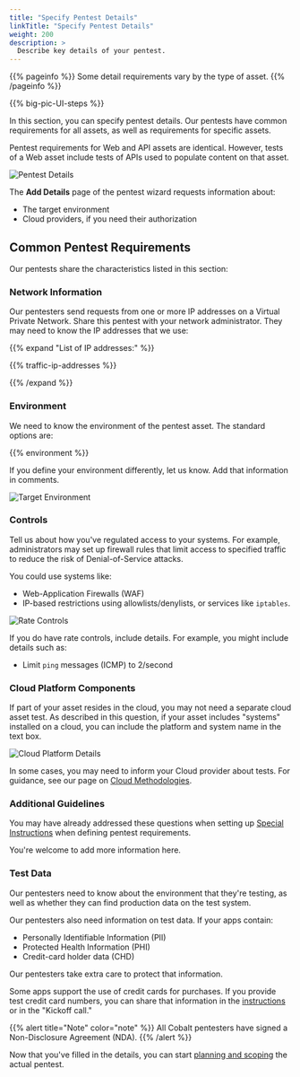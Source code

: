 ```yaml
---
title: "Specify Pentest Details"
linkTitle: "Specify Pentest Details"
weight: 200
description: >
  Describe key details of your pentest.
---
```


{{% pageinfo %}}
Some detail requirements vary by the type of asset.
{{% /pageinfo %}}

<!-- For content, see https://github.com/cobalthq/cobalt-product-public-docs/blob/main/layouts/shortcodes/big-pic-UI-steps.md -->
{{% big-pic-UI-steps %}}

In this section, you can specify pentest details. Our pentests have common requirements
for all assets, as well as requirements for specific assets.

Pentest requirements for Web and API assets are identical. However,
tests of a Web asset include tests of APIs used to populate content on that asset.

![Pentest Details](/gsg/AddDetails.png "Define details for your desired pentest.")

The **Add Details** page of the pentest wizard requests information about:

- The target environment
- Cloud providers, if you need their authorization

## Common Pentest Requirements

Our pentests share the characteristics listed in this section:

### Network Information

Our pentesters send requests from one or more IP addresses on a Virtual
Private Network. Share this pentest with your network administrator. They may need
to know the IP addresses that we use:

{{% expand "List of IP addresses:" %}}

{{% traffic-ip-addresses %}}

{{% /expand %}}

### Environment

We need to know the environment of the pentest asset. The standard options are:

{{% environment %}}

If you define your environment differently, let us know. Add that information
in comments.

![Target Environment](/gsg/TargetEnvironment.png "Describe the environment that you want tested.")

### Controls

Tell us about how you've regulated access to your systems. For example, administrators may set up firewall rules that limit access to specified traffic to reduce the risk of Denial-of-Service attacks.

You could use systems like:

- Web-Application Firewalls (WAF)
- IP-based restrictions using allowlists/denylists, or services like `iptables`.

![Rate Controls](/gsg/RateControls.png "Describe the environment that you want tested.")

If you do have rate controls, include details. For example, you might include
details such as:

- Limit `ping` messages (ICMP) to 2/second

### Cloud Platform Components

If part of your asset resides in the cloud, you may not need a separate cloud asset
test. As described in this question, if your asset includes "systems" installed on 
a cloud, you can include the platform and system name in the text box.

![Cloud Platform Details](/gsg/CloudPlatformDetails.png "Does your asset include cloud components?")

In some cases, you may need to inform your Cloud provider about tests. For guidance,
see our page on [Cloud Methodologies](../pentest-objectives/methodologies/cloud).

### Additional Guidelines

You may have already addressed these questions when setting up 
[Special Instructions](/getting-started/pentest-objectives/special-instructions/) when defining pentest requirements.

You're welcome to add more information here.

### Test Data

Our pentesters need to know about the environment that they're testing, as well as whether they can find production data on the test system.

Our pentesters also need information on test data. If your apps contain:

- Personally Identifiable Information (PII)
- Protected Health Information (PHI)
- Credit-card holder data (CHD)

Our pentesters take extra care to protect that information.

Some apps support the use of credit cards for purchases. If you provide
test credit card numbers, you can share that information in the 
[instructions](/getting-started/pentest-objectives/special-instructions/) or in the "Kickoff call."

{{% alert title="Note" color="note" %}}
All Cobalt pentesters have signed a Non-Disclosure Agreement (NDA).
{{% /alert %}}

Now that you've filled in the details, you can start [planning and scoping](../planning) the actual pentest.
